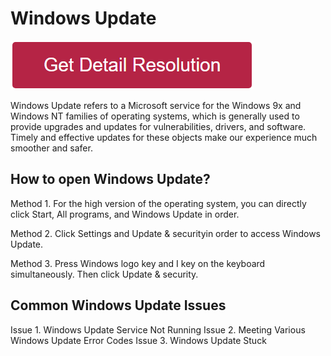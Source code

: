 # Windows Update

[![windows update](redd.png)](https://icncomputer.com/windows-update/)

Windows Update refers to a Microsoft service for the Windows 9x and Windows NT families of operating systems, which is generally used to provide upgrades and updates for vulnerabilities, drivers, and software. Timely and effective updates for these objects make our experience much smoother and safer.


## How to open Windows Update?

Method 1. For the high version of the operating system, you can directly click Start, All programs, and Windows Update in order.

Method 2. Click Settings and Update & securityin order to access Windows Update.

Method 3. Press Windows logo key and I key on the keyboard simultaneously. Then click Update & security.

## Common Windows Update Issues


Issue 1. Windows Update Service Not Running
Issue 2. Meeting Various Windows Update Error Codes
Issue 3. Windows Update Stuck
